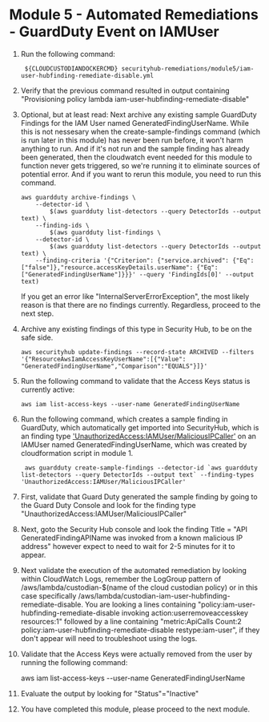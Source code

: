 # Module 5 - Automated Remediations - GuardDuty Event on IAMUser
1. Run the following command:

        ${CLOUDCUSTODIANDOCKERCMD} securityhub-remediations/module5/iam-user-hubfinding-remediate-disable.yml

2.  Verify that the previous command resulted in output containing "Provisioning policy lambda iam-user-hubfinding-remediate-disable"
3.  Optional, but at least read: Next archive any existing sample GuardDuty Findings for the IAM User named GeneratedFindingUserName.  While this is not nessesary when the create-sample-findings command (which is run later in this module) has never been run before, it won't harm anything to run.  And if it's not run and the sample finding has already been generated, then the cloudwatch event needed for this module to function never gets triggered, so we're running it to eliminate sources of potential error.  And if you want to rerun this module, you need to run this command.

        aws guardduty archive-findings \
            --detector-id \
                $(aws guardduty list-detectors --query DetectorIds --output text) \
            --finding-ids \
                $(aws guardduty list-findings \
            --detector-id \
                $(aws guardduty list-detectors --query DetectorIds --output text) \
            --finding-criteria '{"Criterion": {"service.archived": {"Eq":["false"]},"resource.accessKeyDetails.userName": {"Eq":["GeneratedFindingUserName"]}}}' --query 'FindingIds[0]' --output text)

    If you get an error like "InternalServerErrorException", the most likely reason is that there are no findings currently.  Regardless, proceed to the next step.
4.  Archive any existing findings of this type in Security Hub, to be on the safe side.

        aws securityhub update-findings --record-state ARCHIVED --filters '{"ResourceAwsIamAccessKeyUserName":[{"Value": "GeneratedFindingUserName","Comparison":"EQUALS"}]}'

5.  Run the following command to validate that the Access Keys status is currently active:

        aws iam list-access-keys --user-name GeneratedFindingUserName

6. Run the following command, which creates a sample finding in GuardDuty, which automatically get imported into SecurityHub, which is an finding type ['UnauthorizedAccess:IAMUser/MaliciousIPCaller'](https://docs.aws.amazon.com/guardduty/latest/ug/guardduty_unauthorized.html#unauthorized5) on an IAMUser named GeneratedFindingUserName, which was created by cloudformation script in module 1.

        aws guardduty create-sample-findings --detector-id `aws guardduty list-detectors --query DetectorIds --output text` --finding-types 'UnauthorizedAccess:IAMUser/MaliciousIPCaller'

7.  First, validate that Guard Duty generated the sample finding by going to the Guard Duty Console and look for the finding type "UnauthorizedAccess:IAMUser/MaliciousIPCaller"
8.  Next, goto the Security Hub console and look the finding Title = "API GeneratedFindingAPIName was invoked from a known malicious IP address" however expect to need to wait for 2-5 minutes for it to appear.
9.  Next validate the execution of the automated remediation by looking within CloudWatch Logs, remember the LogGroup pattern of /aws/lambda/custodian-$(name of the cloud custodian policy) or in this case specifically /aws/lambda/custodian-iam-user-hubfinding-remediate-disable.
    You are looking a lines containing "policy:iam-user-hubfinding-remediate-disable invoking action:userremoveaccesskey resources:1" followed by a line containing "metric:ApiCalls Count:2 policy:iam-user-hubfinding-remediate-disable restype:iam-user", if they don't appear will need to troubleshoot using the logs.
10.  Validate that the Access Keys were actually removed from the user by running the following command:

        aws iam list-access-keys --user-name GeneratedFindingUserName

11. Evaluate the output by looking for "Status"="Inactive"
12. You have completed this module, please proceed to the next module.
